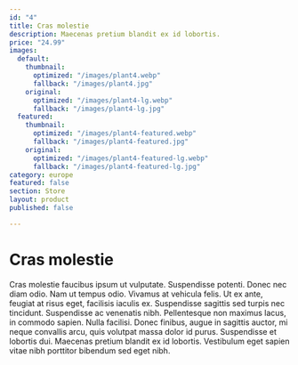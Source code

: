 ```yaml
---
id: "4"
title: Cras molestie
description: Maecenas pretium blandit ex id lobortis.
price: "24.99"
images:
  default:
    thumbnail:
      optimized: "/images/plant4.webp"
      fallback: "/images/plant4.jpg"
    original:
      optimized: "/images/plant4-lg.webp"
      fallback: "/images/plant4-lg.jpg"
  featured:
    thumbnail:
      optimized: "/images/plant4-featured.webp"
      fallback: "/images/plant4-featured.jpg"
    original:
      optimized: "/images/plant4-featured-lg.webp"
      fallback: "/images/plant4-featured-lg.jpg"
category: europe
featured: false
section: Store
layout: product
published: false

---
```

# Cras molestie

Cras molestie faucibus ipsum ut vulputate. Suspendisse potenti. Donec nec diam odio. Nam ut tempus odio. Vivamus at vehicula felis. Ut ex ante, feugiat at risus eget, facilisis iaculis ex. Suspendisse sagittis sed turpis nec tincidunt. Suspendisse ac venenatis nibh. Pellentesque non maximus lacus, in commodo sapien. Nulla facilisi. Donec finibus, augue in sagittis auctor, mi neque convallis arcu, quis volutpat massa dolor id purus. Suspendisse et lobortis dui. Maecenas pretium blandit ex id lobortis. Vestibulum eget sapien vitae nibh porttitor bibendum sed eget nibh.